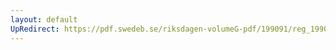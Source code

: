 ```yaml
---
layout: default
UpRedirect: https://pdf.swedeb.se/riksdagen-volumeG-pdf/199091/reg_199091/reg_199091_0309.pdf
---
```

